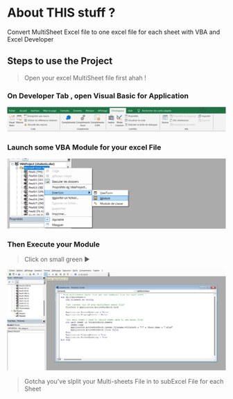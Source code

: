 # About THIS stuff ? 
Convert MultiSheet Excel file to one excel file for each sheet with VBA and Excel Developer

## Steps to use the Project 

> Open your excel MultiSheet file first ahah !

### On Developer Tab , open Visual Basic for Application

![Developer Tab in Exel](/assets/img/excel-dev.png)

### Launch some VBA Module for your excel File

![Developer Tab in Exel](/assets/img/module.png)

### Then Execute your Module
> Click on small green ▶️

![Developer Tab in Exel](/assets/img/run.png)

>Gotcha you've slplit your Multi-sheets File in to subExcel File for each Sheet
